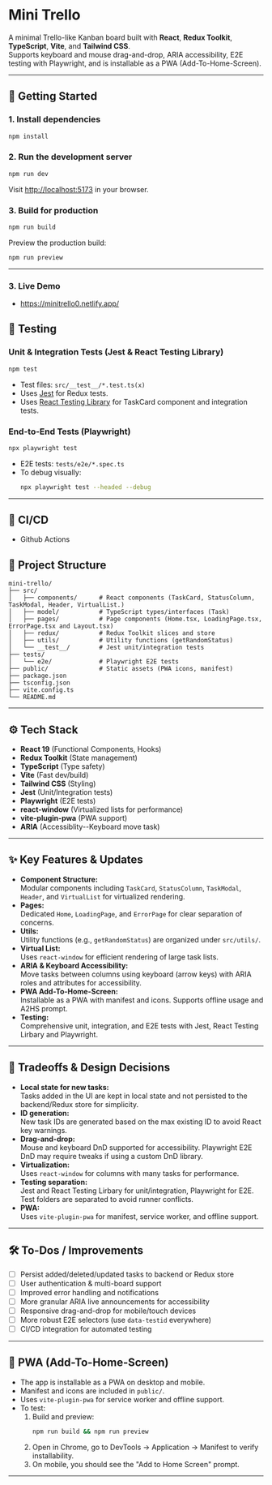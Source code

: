 # Mini Trello

A minimal Trello-like Kanban board built with **React**, **Redux Toolkit**, **TypeScript**, **Vite**, and **Tailwind CSS**.  
Supports keyboard and mouse drag-and-drop, ARIA accessibility, E2E testing with Playwright, and is installable as a PWA (Add-To-Home-Screen).

---

## 🚀 Getting Started

### 1. **Install dependencies**

```sh
npm install
```

### 2. **Run the development server**

```sh
npm run dev
```
Visit [http://localhost:5173](http://localhost:5173) in your browser.

### 3. **Build for production**

```sh
npm run build
```
Preview the production build:
```sh
npm run preview
```

---

### 3. **Live Demo**
- https://minitrello0.netlify.app/

## 🧪 Testing

### **Unit & Integration Tests (Jest & React Testing Library)**

```sh
npm test
```
- Test files: `src/__test__/*.test.ts(x)`
- Uses [Jest](https://jestjs.io/docs/getting-started/) for Redux tests.
- Uses [React Testing Library](https://testing-library.com/docs/react-testing-library/intro/) for TaskCard component and integration tests.
### **End-to-End Tests (Playwright)**

```sh
npx playwright test
```
- E2E tests: `tests/e2e/*.spec.ts`
- To debug visually:  
  ```sh
  npx playwright test --headed --debug
  ```

---
## 🧪 CI/CD
- Github Actions


## 📁 Project Structure

```
mini-trello/
├── src/
│   ├── components/      # React components (TaskCard, StatusColumn, TaskModal, Header, VirtualList.)
│   ├── model/           # TypeScript types/interfaces (Task)
│   ├── pages/           # Page components (Home.tsx, LoadingPage.tsx, ErrorPage.tsx and Layout.tsx)
│   ├── redux/           # Redux Toolkit slices and store
│   ├── utils/           # Utility functions (getRandomStatus)
│   └── __test__/        # Jest unit/integration tests
├── tests/
│   └── e2e/             # Playwright E2E tests
├── public/              # Static assets (PWA icons, manifest)
├── package.json
├── tsconfig.json
├── vite.config.ts
└── README.md
```

---

## ⚙️ Tech Stack

- **React 19** (Functional Components, Hooks)
- **Redux Toolkit** (State management)
- **TypeScript** (Type safety)
- **Vite** (Fast dev/build)
- **Tailwind CSS** (Styling)
- **Jest** (Unit/Integration tests)
- **Playwright** (E2E tests)
- **react-window** (Virtualized lists for performance)
- **vite-plugin-pwa** (PWA support)
- **ARIA** (Accessiblity--Keyboard move task)

---

## ✨ Key Features & Updates

- **Component Structure:**  
  Modular components including `TaskCard`, `StatusColumn`, `TaskModal`, `Header`, and `VirtualList` for virtualized rendering.
- **Pages:**  
  Dedicated `Home`, `LoadingPage`, and `ErrorPage` for clear separation of concerns.
- **Utils:**  
  Utility functions (e.g., `getRandomStatus`) are organized under `src/utils/`.
- **Virtual List:**  
  Uses `react-window` for efficient rendering of large task lists.
- **ARIA & Keyboard Accessibility:**  
  Move tasks between columns using keyboard (arrow keys) with ARIA roles and attributes for accessibility.
- **PWA Add-To-Home-Screen:**  
  Installable as a PWA with manifest and icons. Supports offline usage and A2HS prompt.
- **Testing:**  
  Comprehensive unit, integration, and E2E tests with Jest, React Testing Lirbary and Playwright.

---

## 📝 Tradeoffs & Design Decisions

- **Local state for new tasks:**  
  Tasks added in the UI are kept in local state and not persisted to the backend/Redux store for simplicity.
- **ID generation:**  
  New task IDs are generated based on the max existing ID to avoid React key warnings.
- **Drag-and-drop:**  
  Mouse and keyboard DnD supported for accessibility. Playwright E2E DnD may require tweaks if using a custom DnD library.
- **Virtualization:**  
  Uses `react-window` for columns with many tasks for performance.
- **Testing separation:**  
  Jest and React Testing Lirbary for unit/integration, Playwright for E2E. Test folders are separated to avoid runner conflicts.
- **PWA:**  
  Uses `vite-plugin-pwa` for manifest, service worker, and offline support.

---

## 🛠️ To-Dos / Improvements

- [ ] Persist added/deleted/updated tasks to backend or Redux store
- [ ] User authentication & multi-board support
- [ ] Improved error handling and notifications
- [ ] More granular ARIA live announcements for accessibility
- [ ] Responsive drag-and-drop for mobile/touch devices
- [ ] More robust E2E selectors (use `data-testid` everywhere)
- [ ] CI/CD integration for automated testing

---

## 📲 PWA (Add-To-Home-Screen)

- The app is installable as a PWA on desktop and mobile.
- Manifest and icons are included in `public/`.
- Uses `vite-plugin-pwa` for service worker and offline support.
- To test:  
  1. Build and preview:  
     ```sh
     npm run build && npm run preview
     ```
  2. Open in Chrome, go to DevTools → Application → Manifest to verify installability.
  3. On mobile, you should see the "Add to Home Screen" prompt.

---
